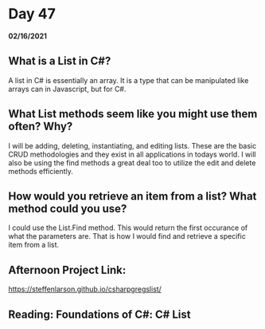 # Day 47
__02/16/2021__

## What is a List in C#?

A list in C# is essentially an array. It is a type that can be manipulated like arrays can in Javascript, but for C#.

## What List methods seem like you might use them often? Why?

I will be adding, deleting, instantiating, and editing lists. These are the basic CRUD methodologies and they exist in all applications in todays world. I will also be using the find methods a great deal too to utilize the edit and delete methods efficiently.


## How would you retrieve an item from a list? What method could you use?

I could use the List.Find method. This would return the first occurance of what the parameters are. That is how I would find and retrieve a specific item from a list.


## Afternoon Project Link:

https://steffenlarson.github.io/csharpgregslist/


## Reading: Foundations of C#: C# List 